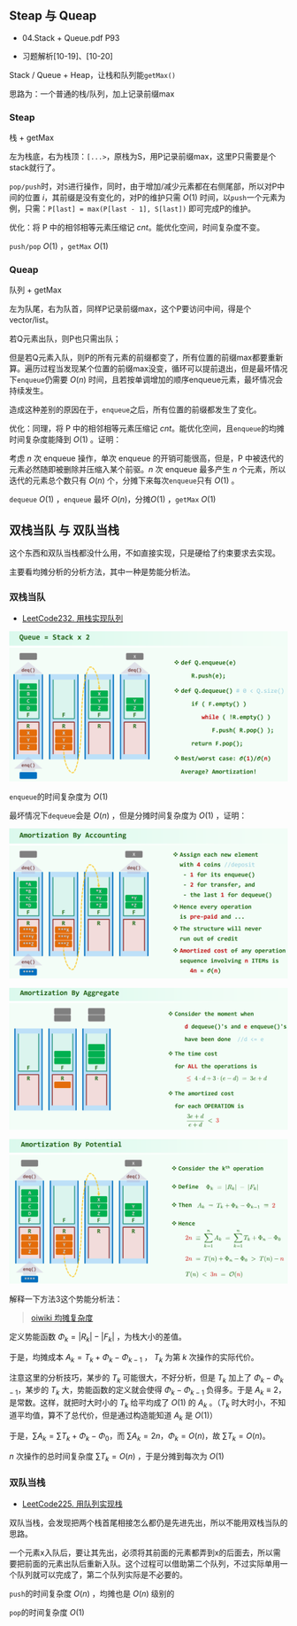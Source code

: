 ## Steap 与 Queap

* 04.Stack + Queue.pdf P93

* 习题解析[10-19]、[10-20]

Stack / Queue + Heap，让栈和队列能`getMax()`

思路为：一个普通的栈/队列，加上记录前缀max

### Steap

栈 + getMax

左为栈底，右为栈顶：`[...>`，原栈为S，用P记录前缀max，这里P只需要是个stack就行了。

`pop/push`时，对`S`进行操作，同时，由于增加/减少元素都在右侧尾部，所以对P中间的位置 $i$，其前缀是没有变化的，对P的维护只需 $O(1)$ 时间，以`push`一个元素为例，只需：`P[last] = max(P[last - 1], S[last])` 即可完成P的维护。

优化：将 P 中的相邻相等元素压缩记 $cnt$。能优化空间，时间复杂度不变。

`push/pop` $O(1)$ ，`getMax` $O(1)$

### Queap

队列 + getMax

左为队尾，右为队首，同样P记录前缀max，这个P要访问中间，得是个vector/list。

若Q元素出队，则P也只需出队；

但是若Q元素入队，则P的所有元素的前缀都变了，所有位置的前缀max都要重新算。遍历过程当发现某个位置的前缀max没变，循环可以提前退出，但是最坏情况下`enqueue`仍需要 $O(n)$ 时间，且若按单调增加的顺序enqueue元素，最坏情况会持续发生。

造成这种差别的原因在于，`enqueue`之后，所有位置的前缀都发生了变化。

优化：同理，将 P 中的相邻相等元素压缩记 $cnt$。能优化空间，且`enqueue`的均摊时间复杂度能降到 $O(1)$ 。证明：

考虑 $n$ 次 enqueue 操作，单次 enqueue 的开销可能很高，但是，P 中被迭代的元素必然随即被删除并压缩入某个前驱。$n$ 次 enqueue 最多产生 $n$ 个元素，所以迭代的元素总个数只有 $O(n)$ 个，分摊下来每次`enqueue`只有 $O(1)$ 。

`dequeue` $O(1)$ ，`enqueue` 最坏 $O(n)$，分摊$O(1)$ ，`getMax` $O(1)$

## 双栈当队 与 双队当栈

这个东西和双队当栈都没什么用，不如直接实现，只是硬给了约束要求去实现。

主要看均摊分析的分析方法，其中一种是势能分析法。

### 双栈当队

* [LeetCode232. 用栈实现队列](https://leetcode.cn/problems/implement-queue-using-stacks/)

![img](img/1.png)

`enqueue`的时间复杂度为 $O(1)$

最坏情况下`dequeue`会是 $O(n)$ ，但是分摊时间复杂度为 $O(1)$ ，证明：

![img](img/2.png)

![img](img/3.png)

![img](img/4.png)

解释一下方法3这个势能分析法：

> [oiwiki 均摊复杂度](https://oi-wiki.org/basic/amortized-analysis/)

定义势能函数 $\Phi_{k} = |R_k| - |F_k|$ ，为栈大小的差值。

于是，均摊成本 $A_k = T_k + \Phi_{k} - \Phi_{k - 1}$ ， $T_k$ 为第 $k$ 次操作的实际代价。

注意这里的分析技巧，某步的 $T_k$ 可能很大，不好分析，但是 $T_k$ 加上了 $\Phi_{k} - \Phi_{k - 1}$，某步的 $T_k$ 大，势能函数的定义就会使得 $\Phi_{k} - \Phi_{k - 1}$ 负得多。于是 $A_k \equiv 2$，是常数。这样，就把时大时小的 $T_k$ 给平均成了 $O(1)$ 的 $A_k$ 。（$T_k$ 时大时小，不知道平均值，算不了总代价，但是通过构造能知道 $A_k$ 是 $O(1)$）

于是，$\sum A_k = \sum T_k + \Phi_{k} - \Phi_{0}$，而 $\sum A_k = 2n，\Phi_{k} = O(n)$，故 $\sum T_k = O(n)$。

$n$ 次操作的总时间复杂度 $\sum T_k = O(n)$ ，于是分摊到每次为 $O(1)$

### 双队当栈

* [LeetCode225. 用队列实现栈](https://leetcode.cn/problems/implement-stack-using-queues/)

双队当栈，会发现把两个栈首尾相接怎么都仍是先进先出，所以不能用双栈当队的思路。

一个元素x入队后，要让其先出，必须将其前面的元素都弄到x的后面去，所以需要把前面的元素出队后重新入队。这个过程可以借助第二个队列，不过实际单用一个队列就可以完成了，第二个队列实际是不必要的。

`push`的时间复杂度 $O(n)$ ，均摊也是 $O(n)$ 级别的

`pop`的时间复杂度 $O(1)$